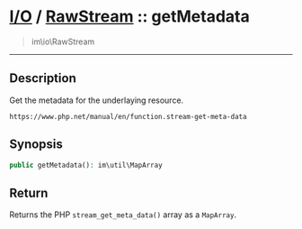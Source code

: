 # [I/O](io.md) / [RawStream](io-RawStream.md) :: getMetadata
 > im\io\RawStream
____

## Description
Get the metadata for the underlaying resource.

`https://www.php.net/manual/en/function.stream-get-meta-data`

## Synopsis
```php
public getMetadata(): im\util\MapArray
```

## Return
Returns the PHP `stream_get_meta_data()` array
as a `MapArray`.
